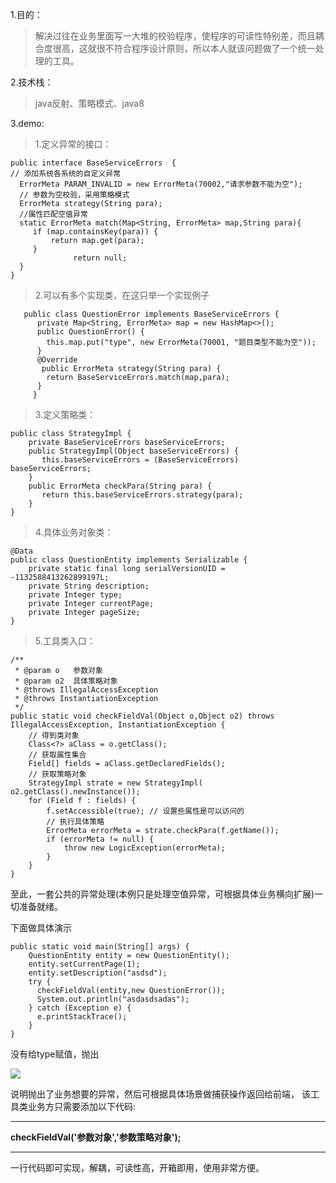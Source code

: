 

1.目的：
>解决过往在业务里面写一大堆的校验程序，使程序的可读性特别差，而且耦合度很高，这就很不符合程序设计原则，所以本人就该问题做了一个统一处理的工具。


2.技术栈：
>java反射、策略模式、java8

3.demo:   
   >1.定义异常的接口：
   
   ```
   public interface BaseServiceErrors  {
   // 添加系统各系统的自定义异常    
     ErrorMeta PARAM_INVALID = new ErrorMeta(70002,"请求参数不能为空");    
     // 参数为空校验，采用策略模式    
     ErrorMeta strategy(String para);    
     //属性匹配空值异常     
     static ErrorMeta match(Map<String, ErrorMeta> map,String para){         
        if (map.containsKey(para)) {             
            return map.get(para);         
        }
                 return null;     
     } 
   }
   ```

>2.可以有多个实现类，在这只举一个实现例子

```
   public class QuestionError implements BaseServiceErrors { 
      private Map<String, ErrorMeta> map = new HashMap<>(); 
      public QuestionError() {         
        this.map.put("type", new ErrorMeta(70001, "题目类型不能为空"));     
      } 
      @Override
       public ErrorMeta strategy(String para) {         
        return BaseServiceErrors.match(map,para);     
      }
     }
```

>3.定义策略类：

```
public class StrategyImpl { 
    private BaseServiceErrors baseServiceErrors; 
    public StrategyImpl(Object baseServiceErrors) {      
       this.baseServiceErrors = (BaseServiceErrors) baseServiceErrors;     
    } 
    public ErrorMeta checkPara(String para) {         
       return this.baseServiceErrors.strategy(para);     
    }
}
```
>4.具体业务对象类：

```
@Data 
public class QuestionEntity implements Serializable {      
    private static final long serialVersionUID = -1132588413262899197L;      
    private String description;      
    private Integer type;      
    private Integer currentPage;      
    private Integer pageSize; 
}
```
>5.工具类入口：

```
/**  
 * @param o   参数对象  
 * @param o2  具体策略对象  
 * @throws IllegalAccessException  
 * @throws InstantiationException  
 */ 
public static void checkFieldVal(Object o,Object o2) throws IllegalAccessException, InstantiationException {     
    // 得到类对象     
    Class<?> aClass = o.getClass();     
    // 获取属性集合     
    Field[] fields = aClass.getDeclaredFields();     
    // 获取策略对象     
    StrategyImpl strate = new StrategyImpl( o2.getClass().newInstance());     
    for (Field f : fields) {         
        f.setAccessible(true); // 设置些属性是可以访问的         
        // 执行具体策略         
        ErrorMeta errorMeta = strate.checkPara(f.getName());         
        if (errorMeta != null) {             
            throw new LogicException(errorMeta);         
        }     
    } 
}
```
至此，一套公共的异常处理(本例只是处理空值异常，可根据具体业务横向扩展)一切准备就绪。

下面做具体演示

```
public static void main(String[] args) { 
    QuestionEntity entity = new QuestionEntity(); 
    entity.setCurrentPage(1);     
    entity.setDescription("asdsd"); 
    try {     
      checkFieldVal(entity,new QuestionError()); 
      System.out.println("asdasdsadas"); 
    } catch (Exception e) { 
      e.printStackTrace(); 
    }  
}
```
没有给type赋值，抛出

![
](1.jpg)

说明抛出了业务想要的异常，然后可根据具体场景做捕获操作返回给前端，
该工具类业务方只需要添加以下代码:

---

**checkFieldVal('参数对象','参数策略对象');**

---

一行代码即可实现，解耦，可读性高，开箱即用，使用非常方便。
